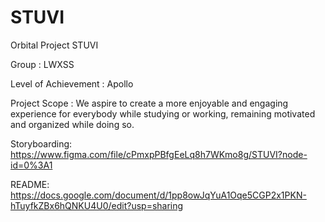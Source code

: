 # STUVI
Orbital Project STUVI

Group : LWXSS

Level of Achievement : Apollo

Project Scope : 
We aspire to create a more enjoyable and engaging experience for everybody while studying or working, remaining motivated and organized while doing so.

Storyboarding:
https://www.figma.com/file/cPmxpPBfgEeLq8h7WKmo8g/STUVI?node-id=0%3A1

README: 
https://docs.google.com/document/d/1pp8owJqYuA1Oqe5CGP2x1PKN-hTuyfkZBx6hQNKU4U0/edit?usp=sharing
